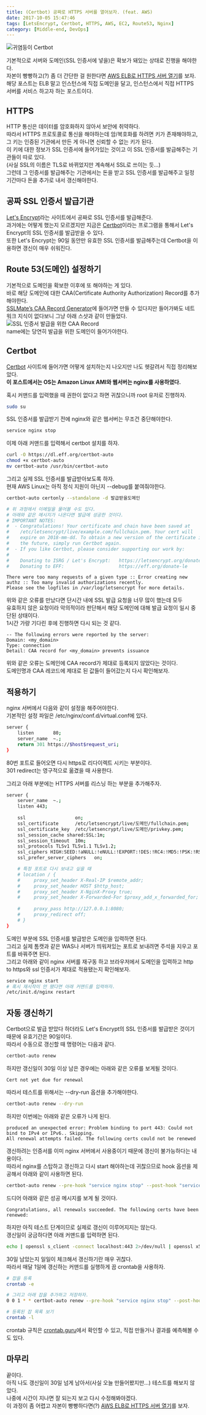 ```yaml
---
title: (Certbot) 공짜로 HTTPS 서버를 열어보자. (feat. AWS)
date: 2017-10-05 15:47:46
tags: [LetsEncrypt, Certbot, HTTPS, AWS, EC2, Route53, Nginx]
category: [Middle-end, DevOps]
---
```

![귀염둥이 Certbot](letsencrypt-with-certbot-feat-aws/thumb.png)

기본적으로 서버와 도메인(SSL 인증서에 넣을)은 확보가 돼있는 상태로 진행을 해야한다.  
자본이 빵빵하고(?) 좀 더 간단한 걸 원한다면 [AWS ELB로 HTTPS 서버 열기](/2017/10/05/https-with-elb/)를 보자.  
해당 포스트는 ELB 말고 인스턴스에 직접 도메인을 달고, 인스턴스에서 직접 HTTPS 서버를 서비스 하고자 하는 포스트이다.

## HTTPS
HTTP 통신은 데이터를 암호화하지 않아서 보안에 취약하다.  
따라서 HTTPS 프로토콜로 통신을 해야하는데 암/복호화를 하려면 키가 존재해야하고,
그 키는 인증된 기관에서 만든 게 아니면 신뢰할 수 없는 키가 된다.  
이 키에 대한 정보가 SSL 인증서에 들어가있는 것이고 이 SSL 인증서를 발급해주는 기관들이 따로 있다.  
(사실 SSL의 이름은 TLS로 바뀌었지만 계속해서 SSL로 쓰이는 듯...)  
그런데 그 인증서를 발급해주는 기관에서는 돈을 받고 SSL 인증서를 발급해주고 일정 기간마다 돈을 추가로 내서 갱신해야한다.  

## 공짜 SSL 인증서 발급기관
[Let's Encrypt](https://letsencrypt.org/)라는 사이트에서 공짜로 SSL 인증서를 발급해준다.  
과거에는 어떻게 했는지 모르겠지만 지금은 [Certbot](https://certbot.eff.org/)이라는 프로그램을 통해서
Let's Encrypt의 SSL 인증서를 발급받을 수 있다.  
또한 Let's Encrypt는 90일 동안만 유효한 SSL 인증서를 발급해주는데 Certbot을 이용하면 갱신이 매우 쉬워진다.  

## Route 53(도메인) 설정하기
기본적으로 도메인을 확보한 이후에 또 해야하는 게 있다.  
바로 해당 도메인에 대한 CAA(Certificate Authority Authorization) Record를 추가해야한다.  
[SSLMate’s CAA Record Generator](https://sslmate.com/caa/)에 들어가면 만들 수 있다지만 들어가봐도 네트워크 지식이 없다보니 그냥 아래 스샷과 같이 만들었다.  
![SSL 인증서 발급을 위한 CAA Record](letsencrypt-with-certbot-feat-aws/route53.png)  
name에는 당연히 발급을 위한 도메인이 들어가야한다.

## Certbot
[Certbot](https://certbot.eff.org/) 사이트에 들어가면 어떻게 설치하는지 나오지만 나도 헷갈려서 직접 정리해보았다.  
**이 포스트에서는 OS는 Amazon Linux AMI와 웹서버는 nginx를 사용하였다.**

혹시 커맨드를 입력했을 때 권한이 없다고 하면 귀찮으니까 root 유저로 진행하자.  
```bash
sudo su
```

SSL 인증서를 발급받기 전에 nginx와 같은 웹서버는 무조건 중단해야한다.
```bash
service nginx stop
```

이제 아래 커맨드를 입력해서 certbot 설치를 하자.
```bash
curl -O https://dl.eff.org/certbot-auto
chmod +x certbot-auto
mv certbot-auto /usr/bin/certbot-auto
```

그리고 실제 SSL 인증서를 발급받아보도록 하자.  
현재 AWS Linux는 아직 정식 지원이 아닌지 --debug를 붙여줘야한다.
```bash
certbot-auto certonly --standalone -d 발급받을도메인

# 위 과정에서 이메일을 물어볼 수도 있다.
# 아래와 같은 메시지가 나온다면 발급에 성공한 것이다.
# IMPORTANT NOTES:
#  - Congratulations! Your certificate and chain have been saved at
#    /etc/letsencrypt/live/example.com/fullchain.pem. Your cert will
#    expire on 2018-mm-dd. To obtain a new version of the certificate in
#    the future, simply run Certbot again.
#  - If you like Certbot, please consider supporting our work by:
# 
#    Donating to ISRG / Let's Encrypt:   https://letsencrypt.org/donate
#    Donating to EFF:                    https://eff.org/donate-le
```

```
There were too many requests of a given type :: Error creating new authz :: Too many invalid authorizations recently.
Please see the logfiles in /var/log/letsencrypt for more details.
```
위와 같은 오류를 만났다면 단시간 내에 SSL 발급 요청을 너무 많이 했는데 모두  
유효하지 않은 요청이라 악의적이라 판단해서 해당 도메인에 대해 발급 요청이 일시 중단된 상태이다.  
1시간 가량 기다린 후에 진행하면 다시 되는 것 같다.  

```
-- The following errors were reported by the server:
Domain: <my_domain>
Type: connection
Detail: CAA record for <my_domain> prevents issuance
```
위와 같은 오류는 도메인에 CAA record가 제대로 등록되지 않았다는 것이다.  
도메인명과 CAA 레코드에 제대로 된 값들이 들어갔는지 다시 확인해보자.  

## 적용하기
nginx 서버에서 다음와 같이 설정을 해주어야한다.  
기본적인 설정 파일은 /etc/nginx/conf.d/virtual.conf에 있다.  
```bash
server {
    listen       80;
    server_name  ~.;
    return 301 https://$host$request_uri;
}
```

80번 포트로 들어오면 다시 https로 리다이렉트 시키는 부분이다.  
301 redirect는 영구적으로 옮겼을 때 사용한다.  

그리고 아래 부분에는 HTTPS 서버를 리스닝 하는 부분을 추가해주자.  
```bash
server {
    server_name  ~.;
    listen 443;
    
    ssl                  on;
    ssl_certificate      /etc/letsencrypt/live/도메인/fullchain.pem;
    ssl_certificate_key  /etc/letsencrypt/live/도메인/privkey.pem;
    ssl_session_cache shared:SSL:1m;
    ssl_session_timeout  10m;
    ssl_protocols TLSv1 TLSv1.1 TLSv1.2;
    ssl_ciphers HIGH:SEED:!aNULL:!eNULL:!EXPORT:!DES:!RC4:!MD5:!PSK:!RSAPSK:!aDH:!aECDH:!EDH-DSS-DES-CBC3-SHA:!KRB5-DES-CBC3-SHA:!SRP;
    ssl_prefer_server_ciphers   on;

    # 특정 포트로 다시 보내고 싶을 때
    # location / {
    #     proxy_set_header X-Real-IP $remote_addr;
    #     proxy_set_header HOST $http_host;
    #     proxy_set_header X-NginX-Proxy true;
    #     proxy_set_header X-Forwarded-For $proxy_add_x_forwarded_for;
 
    #     proxy_pass http://127.0.0.1:8080;
    #     proxy_redirect off;
    # }
}
```
도메인 부분에 SSL 인증서를 발급받은 도메인을 입력하면 된다.  
그리고 실제 톰캣과 같은 WAS나 서버가 띄워져있는 포트로 보내려면 주석을 지우고 포트를 바꿔주면 된다.  
그리고 아래와 같이 nginx 서버를 재구동 하고 브라우저에서 도메인을 입력하고 http to https와 ssl 인증서가 제대로 적용됐는지 확인해보자.  
```bash
service nginx start
# 혹시 재시작이 안 됐다면 아래 커맨드를 입력하자.
/etc/init.d/nginx restart
```

## 자동 갱신하기
Certbot으로 발급 받았다 하더라도 Let's Encrypt의 SSL 인증서를 발급받은 것이기 때문에 유효기간은 90일이다.  
따라서 수동으로 갱신할 때 명령어는 다음과 같다.  
```bash
certbot-auto renew
```

하지만 갱신일이 30일 이상 남은 경우에는 아래와 같은 오류를 보게될 것이다.  
```
Cert not yet due for renewal
```

따라서 테스트를 위해서는 --dry-run 옵션을 추가해야한다.  
```bash
certbot-auto renew --dry-run
```

하지만 이번에는 아래와 같은 오류가 나게 된다.  
```
produced an unexpected error: Problem binding to port 443: Could not bind to IPv4 or IPv6.. Skipping.
All renewal attempts failed. The following certs could not be renewed
```
갱신하려는 인증서를 이미 nginx 서버에서 사용중이기 때문에 갱신이 불가능하다는 내용이다.  
따라서 nginx를 스탑하고 갱신하고 다시 start 해야하는데 귀찮으므로 hook 옵션을 제공해서 아래와 같이 사용하면 된다.

```bash
certbot-auto renew --pre-hook "service nginx stop" --post-hook "service nginx start" --dry-run
```
드디어 아래와 같은 성공 메시지를 보게 될 것이다.  
```
Congratulations, all renewals succeeded. The following certs have been renewed:
```

하지만 아직 테스트 단계이므로 실제로 갱신이 이루어지지는 않는다.  
갱신일이 궁금하다면 아래 커맨드를 입력하면 된다.  
```bash
echo | openssl s_client -connect localhost:443 2>/dev/null | openssl x509 -noout -dates
```

30일 남았는지 일일이 체크해서 갱신하기란 매우 귀찮다.  
따라서 매달 1일에 갱신하는 커맨드를 실행하게 끔 crontab을 사용하자.  
```bash
# 잡을 등록
crontab -e

# 그리고 아래 잡을 추가하고 저장하자.
0 0 1 * * certbot-auto renew --pre-hook "service nginx stop" --post-hook "service nginx start"

# 등록된 잡 목록 보기
crontab -l
```

crontab 규칙은 [crontab.guru](https://crontab.guru/)에서 확인할 수 있고, 직접 만들거나 결과를 예측해볼 수도 있다.  

## 마무리
끝이다.  
아직 나도 갱신일이 30일 넘게 남아서(사실 오늘 만들어봤지만...) 테스트를 해보지 않았다.  
나중에 시간이 지나면 잘 되는지 보고 다시 수정해봐야겠다.  
이 과정이 좀 어렵고 자본이 빵빵하다면(?) [AWS ELB로 HTTPS 서버 열기](/2017/10/05/https-with-elb/)를 보자.